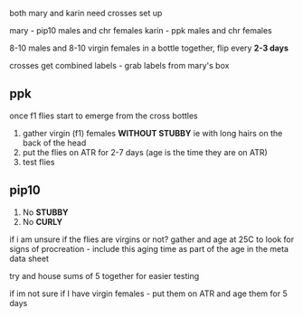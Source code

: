both mary and karin need crosses set up

mary - pip10 males and chr females
karin - ppk males and chr females

8-10 males and 8-10 virgin females in a bottle together, flip every **2-3 days**

crosses get combined labels - grab labels from mary's box

## ppk
once f1 flies start to emerge from the cross bottles 
1. gather virgin (f1) females **WITHOUT STUBBY** ie with long hairs on the back of the head 
2. put the flies on ATR for 2-7 days (age is the time they are on ATR) 
3. test flies 

## pip10
1. No **STUBBY** 
2. No **CURLY**

if i am unsure if the flies are virgins or not? gather and age at 25C to look for signs of procreation - include this aging time as part of the age in the meta data sheet

try and house sums of 5 together for easier testing

if im not sure if I have virgin females - put them on ATR and age them for 5 days